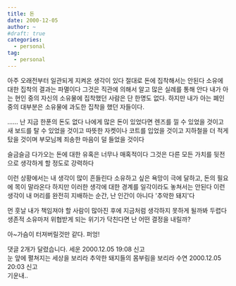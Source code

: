```yaml
---
title: 돈
date: 2000-12-05
author: ~
#draft: true
categories:
  - personal
tag:
  - personal
---
```




아주 오래전부터 일관되게 지켜온 생각이 있다
절대로 돈에 집착해서는 안된다
소유에 대한 집착의 결과는 파멸이다
그것은 직관에 의해서 알고 많은 실례를 통해 안다
내가 아는 현인 중의 자신의 소유물에 집착했던 사람은 
단 한명도 없다. 
하지만 내가 아는 폐인 중의 대부분은 
소유물에 과도한 집착을 했던 자들이다.

......
난 지금 한푼의 돈도 없다
나에게 많은 돈이 있었다면 
렌즈를 낄 수 있었을 것이고
새 보드를 탈 수 있었을 것이고
따뜻한 자켓이나 코트를 입었을 것이고
지하철을 더 적게 탔을 것이며
부모님께 죄송한 마음이 덜 들었을 것이다

슬금슬금 다가오는 돈에 대한 유혹은 너무나 매혹적이다
그것은 다른 모든 가치를 뒷전으로 생각하게 할 정도로 강력하다

이런 상황에서는 내 생각이 많이 흔들린다
소유하고 싶은 욕망이 극에 달하고, 돈의 필요에 목이 말라온다
하지만 이러한 생각에 대한 경계를 일각이라도 놓쳐서는 안된다
이런 생각이 내 머리를 완전히 지배하는 순간, 난 인간이 아니다
'추악한 돼지'다

먼 훗날 내가 책임져야 할 사람이 많아진 후에 
지금처럼 생각하지 못하게 될까봐 두렵다
생존적 소유마저 위협받게 되는 위기가 닥친다면 난 어떤 결정을 내릴까?

아~가슴이 터져버릴것만 같다.
퍼엉!


 댓글  2개가 달렸습니다.
 세운 2000.12.05 19:08 신고   
눈 앞에 펼쳐지는 세상을 보리라 추악한 돼지들의 몸부림을 보리라
 수연 2000.12.05 20:03 신고   
기운내..




